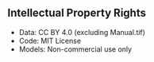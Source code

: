 ## Intellectual Property Rights
- Data: CC BY 4.0 (excluding Manual.tif)
- Code: MIT License
- Models: Non-commercial use only
